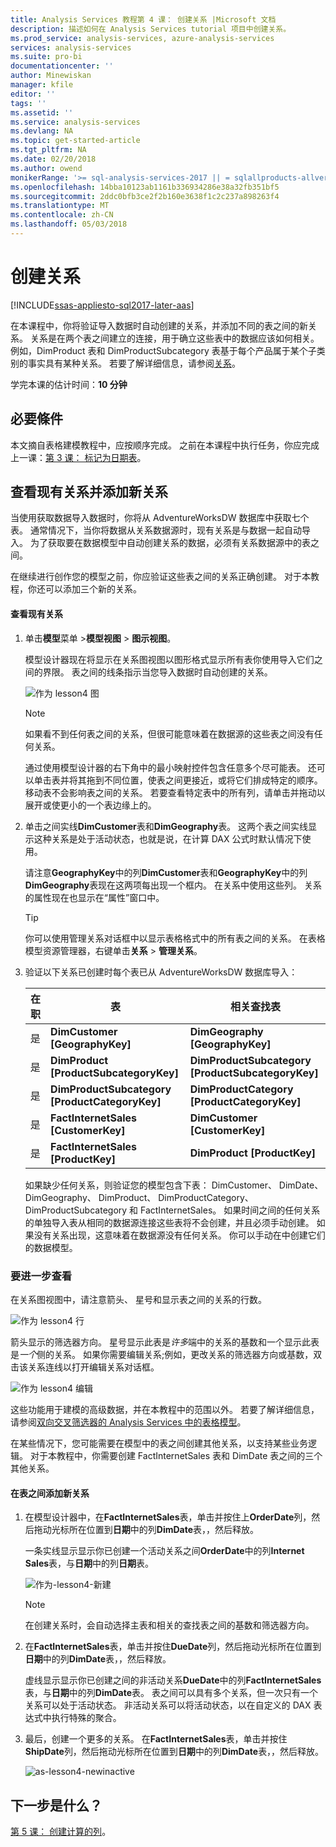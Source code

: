 ```yaml
---
title: Analysis Services 教程第 4 课： 创建关系 |Microsoft 文档
description: 描述如何在 Analysis Services tutorial 项目中创建关系。
ms.prod_service: analysis-services, azure-analysis-services
services: analysis-services
ms.suite: pro-bi
documentationcenter: ''
author: Minewiskan
manager: kfile
editor: ''
tags: ''
ms.assetid: ''
ms.service: analysis-services
ms.devlang: NA
ms.topic: get-started-article
ms.tgt_pltfrm: NA
ms.date: 02/20/2018
ms.author: owend
monikerRange: '>= sql-analysis-services-2017 || = sqlallproducts-allversions'
ms.openlocfilehash: 14bba10123ab1161b336934286e38a32fb351bf5
ms.sourcegitcommit: 2ddc0bfb3ce2f2b160e3638f1c2c237a898263f4
ms.translationtype: MT
ms.contentlocale: zh-CN
ms.lasthandoff: 05/03/2018
---
```

# <a name="create-relationships"></a>创建关系

[!INCLUDE[ssas-appliesto-sql2017-later-aas](../../includes/ssas-appliesto-sql2017-later-aas.md)]

在本课程中，你将验证导入数据时自动创建的关系，并添加不同的表之间的新关系。 关系是在两个表之间建立的连接，用于确立这些表中的数据应该如何相关。 例如，DimProduct 表和 DimProductSubcategory 表基于每个产品属于某个子类别的事实具有某种关系。 若要了解详细信息，请参阅[关系](../tabular-models/relationships-ssas-tabular.md)。
  
学完本课的估计时间：**10 分钟**  
  
## <a name="prerequisites"></a>必要條件  

本文摘自表格建模教程中，应按顺序完成。 之前在本课程中执行任务，你应完成上一课：[第 3 课： 标记为日期表](../tutorial-tabular-1400/as-lesson-3-mark-as-date-table.md)。 
  
## <a name="review-existing-relationships-and-add-new-relationships"></a>查看现有关系并添加新关系  

当使用获取数据导入数据时，你将从 AdventureWorksDW 数据库中获取七个表。 通常情况下，当你将数据从关系数据源时，现有关系是与数据一起自动导入。 为了获取要在数据模型中自动创建关系的数据，必须有关系数据源中的表之间。

在继续进行创作您的模型之前，你应验证这些表之间的关系正确创建。 对于本教程，你还可以添加三个新的关系。  

  
#### <a name="to-review-existing-relationships"></a>查看现有关系  
  
1.  单击**模型**菜单 >**模型视图** > **图示视图**。  

    模型设计器现在将显示在关系图视图以图形格式显示所有表你使用导入它们之间的界限。 表之间的线条指示当您导入数据时自动创建的关系。
    
    ![作为 lesson4 图](../tutorial-tabular-1400/media/as-lesson4-diagram.png)
  
    > [!NOTE]
    > 如果看不到任何表之间的关系，但很可能意味着在数据源的这些表之间没有任何关系。

    通过使用模型设计器的右下角中的最小映射控件包含任意多个尽可能表。 还可以单击表并将其拖到不同位置，使表之间更接近，或将它们排成特定的顺序。 移动表不会影响表之间的关系。 若要查看特定表中的所有列，请单击并拖动以展开或使更小的一个表边缘上的。  
  
2.  单击之间实线**DimCustomer**表和**DimGeography**表。 这两个表之间实线显示这种关系是处于活动状态，也就是说，在计算 DAX 公式时默认情况下使用。  
  
    请注意**GeographyKey**中的列**DimCustomer**表和**GeographyKey**中的列**DimGeography**表现在这两项每出现一个框内。 在关系中使用这些列。 关系的属性现在也显示在“属性”窗口中。  
  
    > [!TIP]  
    > 你可以使用管理关系对话框中以显示表格格式中的所有表之间的关系。 在表格模型资源管理器，右键单击**关系** > **管理关系**。
  
3.  验证以下关系已创建时每个表已从 AdventureWorksDW 数据库导入：  
  
    |在职|表|相关查找表|  
    |----------|---------|------------------------|  
    |是|**DimCustomer [GeographyKey]**|**DimGeography [GeographyKey]**|  
    |是|**DimProduct [ProductSubcategoryKey]**|**DimProductSubcategory [ProductSubcategoryKey]**|  
    |是|**DimProductSubcategory [ProductCategoryKey]**|**DimProductCategory [ProductCategoryKey]**|  
    |是|**FactInternetSales [CustomerKey]**|**DimCustomer [CustomerKey]**|  
    |是|**FactInternetSales [ProductKey]**|**DimProduct [ProductKey]**|  
  
    如果缺少任何关系，则验证您的模型包含下表： DimCustomer、 DimDate、 DimGeography、 DimProduct、 DimProductCategory、 DimProductSubcategory 和 FactInternetSales。 如果时间之间的任何关系的单独导入表从相同的数据源连接这些表将不会创建，并且必须手动创建。 如果没有关系出现，这意味着在数据源没有任何关系。 你可以手动在中创建它们的数据模型。

### <a name="take-a-closer-look"></a>要进一步查看

在关系图视图中，请注意箭头、 星号和显示表之间的关系的行数。

![作为 lesson4 行](../tutorial-tabular-1400/media/as-lesson4-line.png)

箭头显示的筛选器方向。 星号显示此表是*许多*端中的关系的基数和一个显示此表是*一个*侧的关系。 如果你需要编辑关系;例如，更改关系的筛选器方向或基数，双击该关系连线以打开编辑关系对话框。

![作为 lesson4 编辑](../tutorial-tabular-1400/media/as-lesson4-edit.png)

这些功能用于建模的高级数据，并在本教程中的范围以外。 若要了解详细信息，请参阅[双向交叉筛选器的 Analysis Services 中的表格模型](../tabular-models/bi-directional-cross-filters-tabular-models-analysis-services.md)。

在某些情况下，您可能需要在模型中的表之间创建其他关系，以支持某些业务逻辑。 对于本教程中，你需要创建 FactInternetSales 表和 DimDate 表之间的三个其他关系。  
  
#### <a name="to-add-new-relationships-between-tables"></a>在表之间添加新关系  
  
1.  在模型设计器中，在**FactInternetSales**表，单击并按住上**OrderDate**列，然后拖动光标所在位置到**日期**中的列**DimDate**表，，然后释放。  

    一条实线显示显示你已创建一个活动关系之间**OrderDate**中的列**Internet Sales**表，与**日期**中的列**日期**表。 
  
      ![作为-lesson4-新建](../tutorial-tabular-1400/media/as-lesson4-new.png) 
  
    > [!NOTE]  
    > 在创建关系时，会自动选择主表和相关的查找表之间的基数和筛选器方向。  
  
2.  在**FactInternetSales**表，单击并按住**DueDate**列，然后拖动光标所在位置到**日期**中的列**DimDate**表，，然后释放。  
  
    虚线显示显示你已创建之间的非活动关系**DueDate**中的列**FactInternetSales**表，与**日期**中的列**DimDate**表。 表之间可以具有多个关系，但一次只有一个关系可以处于活动状态。 非活动关系可以将活动状态，以在自定义的 DAX 表达式中执行特殊的聚合。  
  
3.  最后，创建一个更多的关系。 在**FactInternetSales**表，单击并按住**ShipDate**列，然后拖动光标所在位置到**日期**中的列**DimDate**表，，然后释放。  
    
     ![as-lesson4-newinactive](../tutorial-tabular-1400/media/as-lesson4-newinactive.png)
  
## <a name="whats-next"></a>下一步是什么？

[第 5 课： 创建计算的列](../tutorial-tabular-1400/as-lesson-5-create-calculated-columns.md)。
  
  
  

